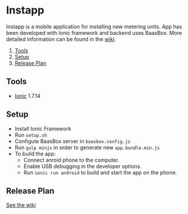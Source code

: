 # Instapp

Instapp is a mobile application for installing new metering units. App has been developed with Ionic framework and backend uses BaasBox. More detailed information can be found in the [wiki](https://github.com/IoTitude/Instapp/wiki).

<!-- MDTOC maxdepth:6 firsth1:2 numbering:1 flatten:1 bullets:0 updateOnSave:1 -->

1. [Tools](#tools)   
2. [Setup](#setup)   
3. [Release Plan](#release-plan)   

<!-- /MDTOC -->

## Tools

- [Ionic](http://ionicframework.com/) 1.7.14

## Setup

- Install Ionic Framework
- Run `setup.sh`
- Configute BaasBox server in `baasbox.config.js`
- Run `gulp minjs` in order to generate new `app.bundle.min.js`
- To build the app:
  - Connect anroid phone to the computer.
  - Enable USB debugging in the developer options.
  - Run `ionic run android` to build and start the app on the phone.

## Release Plan

[See the wiki](https://github.com/IoTitude/Instapp/wiki/Release-Plan)
